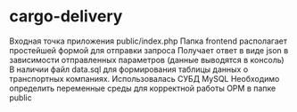 # cargo-delivery
Входная точка приложения public/index.php
Папка frontend располагает простейшей формой для отправки запроса
Получает ответ в виде json в зависимости отправленных параметров (данные выводятся в консоль)
В наличии файл data.sql для формирования таблицы данных о транспортных компаниях. Использовалась СУБД MySQL
Необходимо определить переменные среды для корректной работы ОРМ в папке public
